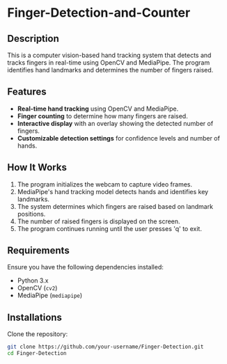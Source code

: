 # Finger-Detection-and-Counter

## Description
This is a computer vision-based hand tracking system that detects and tracks fingers in real-time using OpenCV and MediaPipe. The program identifies hand landmarks and determines the number of fingers raised.

## Features
- **Real-time hand tracking** using OpenCV and MediaPipe.
- **Finger counting** to determine how many fingers are raised.
- **Interactive display** with an overlay showing the detected number of fingers.
- **Customizable detection settings** for confidence levels and number of hands.

## How It Works
1. The program initializes the webcam to capture video frames.
2. MediaPipe's hand tracking model detects hands and identifies key landmarks.
3. The system determines which fingers are raised based on landmark positions.
4. The number of raised fingers is displayed on the screen.
5. The program continues running until the user presses 'q' to exit.

## Requirements
Ensure you have the following dependencies installed:

- Python 3.x
- OpenCV (`cv2`)
- MediaPipe (`mediapipe`)

## Installations
Clone the repository:

```bash
git clone https://github.com/your-username/Finger-Detection.git
cd Finger-Detection
